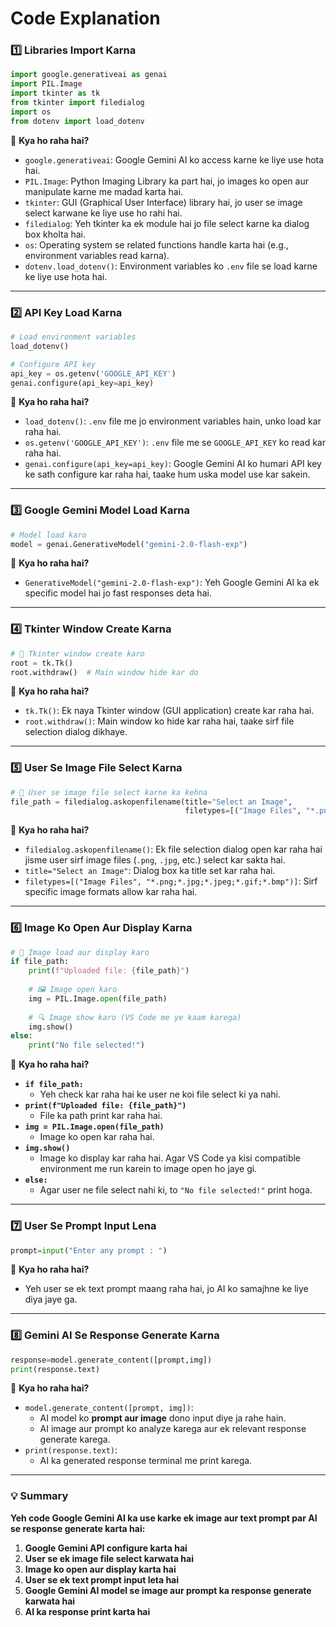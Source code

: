 # Code Explanation 
### **1️⃣ Libraries Import Karna**  
```python
import google.generativeai as genai
import PIL.Image
import tkinter as tk
from tkinter import filedialog
import os
from dotenv import load_dotenv
```
🔹 **Kya ho raha hai?**  
- `google.generativeai`: Google Gemini AI ko access karne ke liye use hota hai.  
- `PIL.Image`: Python Imaging Library ka part hai, jo images ko open aur manipulate karne me madad karta hai.  
- `tkinter`: GUI (Graphical User Interface) library hai, jo user se image select karwane ke liye use ho rahi hai.  
- `filedialog`: Yeh tkinter ka ek module hai jo file select karne ka dialog box kholta hai.  
- `os`: Operating system se related functions handle karta hai (e.g., environment variables read karna).  
- `dotenv.load_dotenv()`: Environment variables ko `.env` file se load karne ke liye use hota hai.  

---

### **2️⃣ API Key Load Karna**  
```python
# Load environment variables
load_dotenv()

# Configure API key
api_key = os.getenv('GOOGLE_API_KEY')
genai.configure(api_key=api_key)
```
🔹 **Kya ho raha hai?**  
- `load_dotenv()`: `.env` file me jo environment variables hain, unko load kar raha hai.  
- `os.getenv('GOOGLE_API_KEY')`: `.env` file me se `GOOGLE_API_KEY` ko read kar raha hai.  
- `genai.configure(api_key=api_key)`: Google Gemini AI ko humari API key ke sath configure kar raha hai, taake hum uska model use kar sakein.  

---

### **3️⃣ Google Gemini Model Load Karna**  
```python
# Model load karo
model = genai.GenerativeModel("gemini-2.0-flash-exp")
```
🔹 **Kya ho raha hai?**  
- `GenerativeModel("gemini-2.0-flash-exp")`: Yeh Google Gemini AI ka ek specific model hai jo fast responses deta hai.  

---

### **4️⃣ Tkinter Window Create Karna**  
```python
# 🎨 Tkinter window create karo
root = tk.Tk()
root.withdraw()  # Main window hide kar do
```
🔹 **Kya ho raha hai?**  
- `tk.Tk()`: Ek naya Tkinter window (GUI application) create kar raha hai.  
- `root.withdraw()`: Main window ko hide kar raha hai, taake sirf file selection dialog dikhaye.  

---

### **5️⃣ User Se Image File Select Karna**  
```python
# 📂 User se image file select karne ka kehna
file_path = filedialog.askopenfilename(title="Select an Image", 
                                       filetypes=[("Image Files", "*.png;*.jpg;*.jpeg;*.gif;*.bmp")])
```
🔹 **Kya ho raha hai?**  
- `filedialog.askopenfilename()`: Ek file selection dialog open kar raha hai jisme user sirf image files (`.png`, `.jpg`, etc.) select kar sakta hai.  
- `title="Select an Image"`: Dialog box ka title set kar raha hai.  
- `filetypes=[("Image Files", "*.png;*.jpg;*.jpeg;*.gif;*.bmp")]`: Sirf specific image formats allow kar raha hai.  

---

### **6️⃣ Image Ko Open Aur Display Karna**  
```python
# 📸 Image load aur display karo
if file_path:
    print(f"Uploaded file: {file_path}")
    
    # 🖼 Image open karo
    img = PIL.Image.open(file_path)
    
    # 🔍 Image show karo (VS Code me ye kaam karega)
    img.show()
else:
    print("No file selected!")
```
🔹 **Kya ho raha hai?**  
- **`if file_path:`**  
  - Yeh check kar raha hai ke user ne koi file select ki ya nahi.  
- **`print(f"Uploaded file: {file_path}")`**  
  - File ka path print kar raha hai.  
- **`img = PIL.Image.open(file_path)`**  
  - Image ko open kar raha hai.  
- **`img.show()`**  
  - Image ko display kar raha hai. Agar VS Code ya kisi compatible environment me run karein to image open ho jaye gi.  
- **`else:`**  
  - Agar user ne file select nahi ki, to `"No file selected!"` print hoga.  

---

### **7️⃣ User Se Prompt Input Lena**  
```python
prompt=input("Enter any prompt : ")
```
🔹 **Kya ho raha hai?**  
- Yeh user se ek text prompt maang raha hai, jo AI ko samajhne ke liye diya jaye ga.  

---

### **8️⃣ Gemini AI Se Response Generate Karna**  
```python
response=model.generate_content([prompt,img])
print(response.text)
```
🔹 **Kya ho raha hai?**  
- `model.generate_content([prompt, img])`:  
  - AI model ko **prompt aur image** dono input diye ja rahe hain.  
  - AI image aur prompt ko analyze karega aur ek relevant response generate karega.  
- `print(response.text)`:  
  - AI ka generated response terminal me print karega.  

---

### **💡 Summary**  
**Yeh code Google Gemini AI ka use karke ek image aur text prompt par AI se response generate karta hai:**  
1. **Google Gemini API configure karta hai**  
2. **User se ek image file select karwata hai**  
3. **Image ko open aur display karta hai**  
4. **User se ek text prompt input leta hai**  
5. **Google Gemini AI model se image aur prompt ka response generate karwata hai**  
6. **AI ka response print karta hai**  
